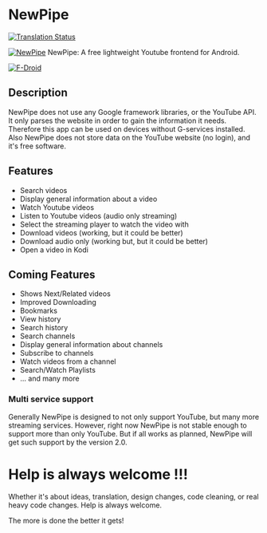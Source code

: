 # NewPipe

[![Translation Status](https://hosted.weblate.org/widgets/NewPipe/-/svg-badge.svg)](https://hosted.weblate.org/engage/NewPipe/)

[![NewPipe](https://f-droid.org/repo/icons/org.schabi.newpipe.5.png)](http://dasochan.nl/newpipe/)
NewPipe: A free lightweight Youtube frontend for Android.

[![F-Droid](https://f-droid.org/wiki/images/0/06/F-Droid-button_get-it-on.png)](https://f-droid.org/repository/browse/?fdfilter=newpipe&fdid=org.schabi.newpipe)

## Description

NewPipe does not use any Google framework libraries, or the YouTube API. It only parses the website in order to gain the information it needs. Therefore this app can be used on devices without G-services installed. Also NewPipe does not store data on the YouTube website (no login), and it's free software.

## Features

* Search videos
* Display general information about a video
* Watch Youtube videos
* Listen to Youtube videos (audio only streaming)
* Select the streaming player to watch the video with
* Download videos (working, but it could be better)
* Download audio only (working but, but it could be better)
* Open a video in Kodi

## Coming Features

* Shows Next/Related videos
* Improved Downloading
* Bookmarks
* View history
* Search history
* Search channels
* Display general information about channels
* Subscribe to channels
* Watch videos from a channel
* Search/Watch Playlists
* ... and many more

### Multi service support
Generally NewPipe is designed to not only support YouTube, but many more streaming services. However, right now NewPipe is not stable enough to support more than only YouTube. But if all works as planned, NewPipe will get such support by the version 2.0.

# Help is always welcome !!!
Whether it's about ideas, translation, design changes, code cleaning, or real heavy code changes. Help is always welcome.

The more is done the better it gets!
